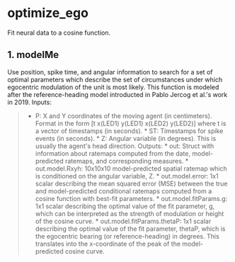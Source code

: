 # optimize_ego
Fit neural data to a cosine function.
## 1. modelMe
Use position, spike time, and angular information to search for a set of optimal parameters which describe the set of circumstances under which egocentric modulation of the unit is most likely. This function is modeled after the reference-heading model introducted in Pablo Jercog et al.'s work in 2019.
Inputs:
> * P:   X and Y coordinates of the moving agent (in centimeters). Format in the form [t x(LED1) y(LED1) x(LED2) y(LED2)] where t is a vector of timestamps (in seconds).
	* ST:  Timestamps for spike events (in seconds).
	* Z:   Angular variable (in degrees). This is usually the agent's head direction.
Outputs:
	* out: Struct with information about ratemaps computed from the date, model-predicted ratemaps, and corresponding measures.
		* out.model.Rxyh: 10x10x10 model-predicted spatial ratemap which is conditioned on the angular variable, Z. 
		* out.model.error: 1x1 scalar describing the mean squared error (MSE) between the true and model-predicted conditional ratemaps computed from a cosine function with best-fit parameters.
		* out.model.fitParams.g: 1x1 scalar describing the optimal value of the fit parameter, g, which can be interpreted as the strength of modulation or height of the cosine curve.
		* out.model.fitParams.thetaP: 1x1 scalar describing the optimal value of the fit parameter, thetaP, which is the egocentric bearing (or reference-heading) in degrees. This translates into the x-coordinate of the peak of the model-predicted cosine curve.
